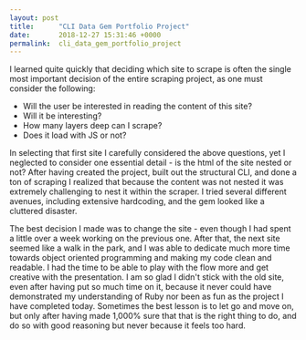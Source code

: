 ```yaml
---
layout: post
title:      "CLI Data Gem Portfolio Project"
date:       2018-12-27 15:31:46 +0000
permalink:  cli_data_gem_portfolio_project
---
```



I learned quite quickly that deciding which site to scrape is often the single most important decision of the entire scraping project, as one must consider the following:

* Will the user be interested in reading the content of this site?
* Will it be interesting?
* How many layers deep can I scrape?
* Does it load with JS or not?

In selecting that first site I carefully considered the above questions, yet I neglected to consider one essential detail - is the html of the site nested or not? After having created the project, built out the structural CLI, and done a ton of scraping I realized that because the content was not nested it was extremely challenging to nest it within the scraper. I tried several different avenues, including extensive hardcoding, and the gem looked like a cluttered disaster.

The best decision I made was to change the site - even though I had spent a little over a week working on the previous one. After that, the next site seemed like a walk in the park, and I was able to dedicate much more time towards object oriented programming and making my code clean and readable. I had the time to be able to play with the flow more and get creative with the presentation. I am so glad I didn't stick with the old site, even after having put so much time on it, because it never could have demonstrated my understanding of Ruby nor been as fun as the project I have completed today. Sometimes the best lesson is to let go and move on, but only after having made 1,000% sure that that is the right thing to do, and do so with good reasoning but never because it feels too hard. 


